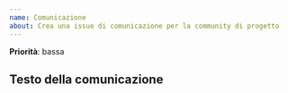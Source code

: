 ```yaml
---
name: Comunicazione
about: Crea una issue di comunicazione per la community di progetto
---
```


<!--
Grazie per il tuo contributo a questa community di progetto.
Prima di creare la issue accertati: 
- che qualcuno non abbia già creato una comunicazione simile.
- di aver compilato i campi sotto
-->


<!--
Cambia priorità in bassa, media o alta
per dare più o meno rilevanza alla segnalazione
-->
**Priorità**: bassa

## Testo della comunicazione
<!--
Scrivi quì sotto il testo della comunicazione
-->
